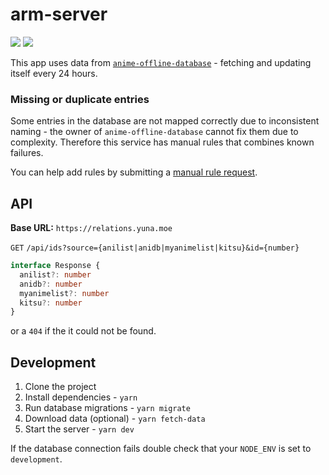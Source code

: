 # arm-server
[![](https://img.shields.io/travis/BeeeQueue/arm-server.svg)](https://travis-ci.org/BeeeQueue/arm-server)
![](https://img.shields.io/uptimerobot/ratio/m781899942-e512424b17b53ca46ae043b6.svg?label=30-day%20uptime)

This app uses data from [`anime-offline-database`](https://github.com/manami-project/anime-offline-database/) - fetching and updating itself every 24 hours.

### Missing or duplicate entries

Some entries in the database are not mapped correctly due to inconsistent naming - the owner of `anime-offline-database` cannot fix them due to complexity. Therefore this service has manual rules that combines known failures. 

You can help add rules by submitting a [manual rule request](https://github.com/BeeeQueue/arm-server/issues/new?template=manual-rule-request.md).

## API

**Base URL:** `https://relations.yuna.moe`

`GET` `/api/ids?source={anilist|anidb|myanimelist|kitsu}&id={number}`

```ts
interface Response {
  anilist?: number
  anidb?: number
  myanimelist?: number
  kitsu?: number
}
```

or a `404` if the it could not be found.

## Development

1. Clone the project
1. Install dependencies - `yarn`
1. Run database migrations - `yarn migrate`
1. Download data (optional) - `yarn fetch-data`
1. Start the server - `yarn dev`

If the database connection fails double check that your `NODE_ENV` is set to `development`.
